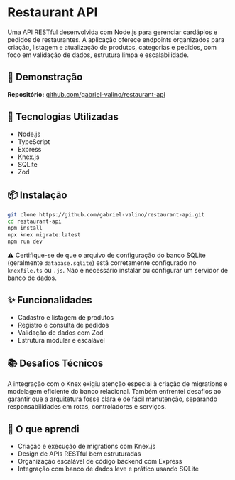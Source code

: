 # Restaurant API

Uma API RESTful desenvolvida com Node.js para gerenciar cardápios e pedidos de restaurantes. A aplicação oferece endpoints organizados para criação, listagem e atualização de produtos, categorias e pedidos, com foco em validação de dados, estrutura limpa e escalabilidade.

## 🚀 Demonstração

**Repositório:** [github.com/gabriel-valino/restaurant-api](https://github.com/gabriel-valino/restaurant-api)

## 🧪 Tecnologias Utilizadas

- Node.js
- TypeScript
- Express
- Knex.js
- SQLite
- Zod

## 📦 Instalação

```bash
git clone https://github.com/gabriel-valino/restaurant-api.git
cd restaurant-api
npm install
npx knex migrate:latest
npm run dev
```

⚠️ Certifique-se de que o arquivo de configuração do banco SQLite (geralmente `database.sqlite`) está corretamente configurado no `knexfile.ts` ou `.js`. Não é necessário instalar ou configurar um servidor de banco de dados.

## ✨ Funcionalidades

- Cadastro e listagem de produtos
- Registro e consulta de pedidos
- Validação de dados com Zod
- Estrutura modular e escalável

## 📚 Desafios Técnicos

A integração com o Knex exigiu atenção especial à criação de migrations e modelagem eficiente do banco relacional. Também enfrentei desafios ao garantir que a arquitetura fosse clara e de fácil manutenção, separando responsabilidades em rotas, controladores e serviços.

## 🧠 O que aprendi

- Criação e execução de migrations com Knex.js
- Design de APIs RESTful bem estruturadas
- Organização escalável de código backend com Express
- Integração com banco de dados leve e prático usando SQLite
